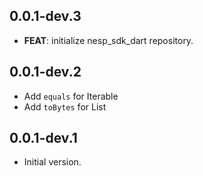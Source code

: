 ## 0.0.1-dev.3

 - **FEAT**: initialize nesp_sdk_dart repository.

## 0.0.1-dev.2

- Add `equals` for Iterable
- Add `toBytes` for List

## 0.0.1-dev.1

- Initial version.
